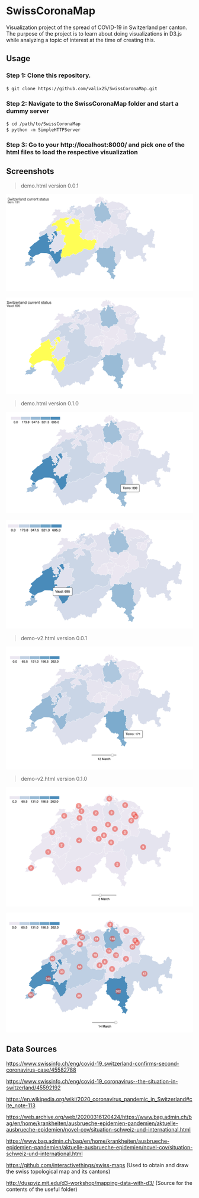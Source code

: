 # SwissCoronaMap

Visualization project of the spread of COVID-19 in Switzerland per canton.
The purpose of the project is to learn about doing visualizations in D3.js while analyzing a topic of interest at the time of creating this.

## Usage

### Step 1: Clone this repository.
```
$ git clone https://github.com/valix25/SwissCoronaMap.git
```

### Step 2: Navigate to the SwissCoronaMap folder and start a dummy server
```
$ cd /path/to/SwissCoronaMap
$ python -m SimpleHTTPServer
```
### Step 3: Go to your http://localhost:8000/ and pick one of the html files to load the respective visualization


## Screenshots

> demo.html version 0.0.1

![](screenshots/update-0.0.1.png)

![](screenshots/update-0.0.1_p2.png)

> demo.html version 0.1.0

![](screenshots/update-0.1.0.png)

![](screenshots/update-0.1.0_p2.png)

> demo-v2.html version 0.0.1

![](screenshots/update-v2-0.0.1.png)

> demo-v2.html version 0.1.0

![](screenshots/update-v2-0.1.0.png)

![](screenshots/update-v2-0.1.0_p2.png)

## Data Sources

https://www.swissinfo.ch/eng/covid-19_switzerland-confirms-second-coronavirus-case/45582788

https://www.swissinfo.ch/eng/covid-19_coronavirus--the-situation-in-switzerland/45592192

https://en.wikipedia.org/wiki/2020_coronavirus_pandemic_in_Switzerland#cite_note-113

https://web.archive.org/web/20200316120424/https://www.bag.admin.ch/bag/en/home/krankheiten/ausbrueche-epidemien-pandemien/aktuelle-ausbrueche-epidemien/novel-cov/situation-schweiz-und-international.html

https://www.bag.admin.ch/bag/en/home/krankheiten/ausbrueche-epidemien-pandemien/aktuelle-ausbrueche-epidemien/novel-cov/situation-schweiz-und-international.html

https://github.com/interactivethings/swiss-maps (Used to obtain and draw the swiss topological map and its cantons)

http://duspviz.mit.edu/d3-workshop/mapping-data-with-d3/ (Source for the contents of the useful folder)
